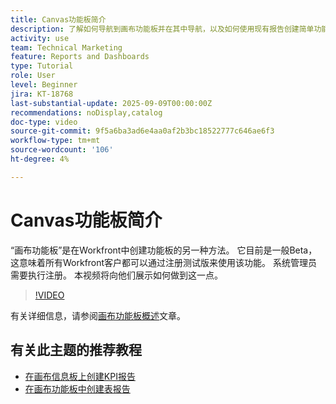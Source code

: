```yaml
---
title: Canvas功能板简介
description: 了解如何导航到画布功能板并在其中导航，以及如何使用现有报告创建简单功能板。
activity: use
team: Technical Marketing
feature: Reports and Dashboards
type: Tutorial
role: User
level: Beginner
jira: KT-18768
last-substantial-update: 2025-09-09T00:00:00Z
recommendations: noDisplay,catalog
doc-type: video
source-git-commit: 9f5a6ba3ad6e4aa0af2b3bc18522777c646ae6f3
workflow-type: tm+mt
source-wordcount: '106'
ht-degree: 4%

---
```


# Canvas功能板简介

“画布功能板”是在Workfront中创建功能板的另一种方法。 它目前是一般Beta，这意味着所有Workfront客户都可以通过注册测试版来使用该功能。 系统管理员需要执行注册。 本视频将向他们展示如何做到这一点。

>[!VIDEO](https://video.tv.adobe.com/v/3474020/?quality=12&learn=on&enablevpops)

有关详细信息，请参阅[画布功能板概述](https://experienceleague.adobe.com/en/docs/workfront/using/reporting/canvas-dashboards/canvas-dashboards-overview)文章。

## 有关此主题的推荐教程

* [在画布信息板上创建KPI报告](/help/reporting/canvas-dashboards/create-a-kpi-report-on-a-canvas-dashboard.md)
* [在画布功能板中创建表报告](/help/reporting/canvas-dashboards/create-a-table-report-on-a-canvas-dashboard.md)
